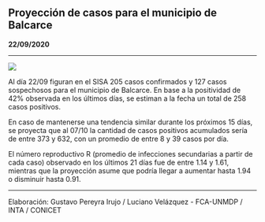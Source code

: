 ## Proyección de casos para el municipio de Balcarce

**22/09/2020**

---
![](proyección_balcarce.png?raw=true)

Al día 22/09 figuran en el SISA 205 casos confirmados y 127 casos sospechosos para el municipio de Balcarce. En base a la positividad de 42% observada en los últimos días, se estiman a la fecha un total de 258 casos positivos.

En caso de mantenerse una tendencia similar durante los próximos 15 días, se proyecta que al 07/10 la cantidad de casos positivos acumulados sería de entre 373 y 632, con un promedio de entre 8 y 39 casos por día.

El número reproductivo R (promedio de infecciones secundarias a partir de cada caso) observado en los últimos 21 días fue de entre 1.14 y 1.61, mientras que la proyección asume que podría llegar a aumentar hasta 1.94 o disminuir hasta 0.91. 

---

Elaboración: Gustavo Pereyra Irujo / Luciano Velázquez - FCA-UNMDP / INTA / CONICET


